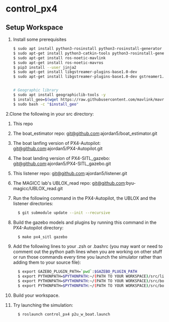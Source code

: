 # control_px4

## Setup Workspace
1. Install some prerequisites

    ```bash
    $ sudo apt install python3-rosinstall python3-rosinstall-generator python3-wstool build-essential -y
    $ sudo apt-get install python3-catkin-tools python3-rosinstall-generator -y
    $ sudo apt-get install ros-noetic-mavlink
    $ sudo apt-get install ros-noetic-mavros
    $ pip3 install --user jinja2    
    $ sudo apt-get install libgstreamer-plugins-base1.0-dev
    $ sudo apt-get install libgstreamer-plugins-base1.0-dev gstreamer1.0-plugins-bad gstreamer1.0-plugins-base gstreamer1.0-plugins-good gstreamer1.0-plugins-ugly -y                     
    
    
    # Geographic library
    $ sudo apt install geographiclib-tools -y
    $ install_geo=$(wget https://raw.githubusercontent.com/mavlink/mavros/master/mavros/scripts/install_geographiclib_datasets.sh -O -) 
    $ sudo bash -c "$install_geo"

    ```
2.Clone the following in your src directory:
  1. This repo
  2. The boat_estimator repo: git@github.com:ajordan5/boat_estimator.git
  3. The boat lanfing version of PX4-Autopilot: git@github.com:ajordan5/PX4-Autopilot.git
  4. The boat landing version of PX4-SITL_gazebo: git@github.com:ajordan5/PX4-SITL_gazebo.git
  5. This listener repo: git@github.com:ajordan5/listener.git
  6. The MAGICC lab's UBLOX_read repo: git@github.com:byu-magicc/UBLOX_read.git
3. Run the following command in the PX4-Autopilot, the UBLOX and the listener directories: 
    
      ```bash
        $ git submodule update --init --recursive
      ```
4.  Build the gazebo models and plugins by running this command in the PX4-Autopilot directory:
    
      ```bash
        $ make px4_sitl gazebo
      ```
5. Add the following lines to your .zsh or .bashrc (you may want or need to comment out the python path lines when you are working on other stuff or run those commands every time you launch the simulator rather than adding them to your source file):
      ```bash
        $ export GAZEBO_PLUGIN_PATH=`pwd`:$GAZEBO_PLUGIN_PATH
        $ export PYTHONPATH=$PYTHONPATH:~/(PATH TO YOUR WORKSPACE)/src/listener/scripts
        $ export PYTHONPATH=$PYTHONPATH:~/(PATH TO YOUR WORKSPACE)/src/boat_estimator/scripts/structs
        $ export PYTHONPATH=$PYTHONPATH:~/(PATH TO YOUR WORKSPACE)/src/boat_estimator/params
      ```
    
6. Build your workspace. 
7. Try launching the simulation:
        
      ```bash
        $ roslaunch control_px4 p2u_w_boat.launch
      ```
  
   

